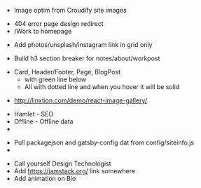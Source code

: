 <!-------------
-------P1------
--------------->
- Image optim from Croudify site images

<!-------------
-------P2------
--------------->
<!-- ---------- URL redirect ------------- -->
- 404 error page design redirect
- /Work to homepage

<!-- ---------- Photo-Grid ------------- -->
- Add photos/unsplash/instagram link in grid only

<!-- ---------- Photo-Grid ------------- -->
- Build h3 section breaker for notes/about/workpost


<!-- ---------- a tag style ------------- -->
- Card, Header/Footer, Page, BlogPost
  - <ATag /> with green line below
  - All <a /> with dotted line and when you hover it will be solid

<!-------------
-------P3------
--------------->

<!-- ---------- Photos ------------- -->
- http://linxtion.com/demo/react-image-gallery/ 

<!-- ---------- Gatsby Plugin ------------- -->
- Hamlet - SEO
- Offline - Offline data
- 
<!-- ---------- One source of truth ------------- -->
- Pull packagejson and gatsby-config dat from config/siteinfo.js
- 


<!-- ---------- Other Ideas ------------- -->
- Call yourself Design Technologist
- Add https://jamstack.org/ link somewhere
- Add animation on Bio